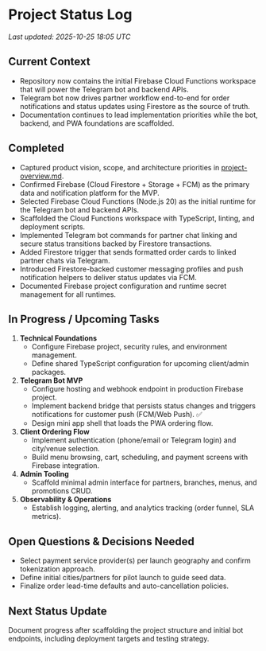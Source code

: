 # Project Status Log

_Last updated: 2025-10-25 18:05 UTC_

## Current Context
- Repository now contains the initial Firebase Cloud Functions workspace that will power the Telegram bot and backend APIs.
- Telegram bot now drives partner workflow end-to-end for order notifications and status updates using Firestore as the source of truth.
- Documentation continues to lead implementation priorities while the bot, backend, and PWA foundations are scaffolded.

## Completed
- Captured product vision, scope, and architecture priorities in [project-overview.md](./project-overview.md).
- Confirmed Firebase (Cloud Firestore + Storage + FCM) as the primary data and notification platform for the MVP.
- Selected Firebase Cloud Functions (Node.js 20) as the initial runtime for the Telegram bot and backend APIs.
- Scaffolded the Cloud Functions workspace with TypeScript, linting, and deployment scripts.
- Implemented Telegram bot commands for partner chat linking and secure status transitions backed by Firestore transactions.
- Added Firestore trigger that sends formatted order cards to linked partner chats via Telegram.
- Introduced Firestore-backed customer messaging profiles and push notification helpers to deliver status updates via FCM.
- Documented Firebase project configuration and runtime secret management for all runtimes.

## In Progress / Upcoming Tasks
1. **Technical Foundations**
   - Configure Firebase project, security rules, and environment management.
   - Define shared TypeScript configuration for upcoming client/admin packages.
2. **Telegram Bot MVP**
   - Configure hosting and webhook endpoint in production Firebase project.
   - Implement backend bridge that persists status changes and triggers notifications for customer push (FCM/Web Push). ✅
   - Design mini app shell that loads the PWA ordering flow.
3. **Client Ordering Flow**
   - Implement authentication (phone/email or Telegram login) and city/venue selection.
   - Build menu browsing, cart, scheduling, and payment screens with Firebase integration.
4. **Admin Tooling**
   - Scaffold minimal admin interface for partners, branches, menus, and promotions CRUD.
5. **Observability & Operations**
   - Establish logging, alerting, and analytics tracking (order funnel, SLA metrics).

## Open Questions & Decisions Needed
- Select payment service provider(s) per launch geography and confirm tokenization approach.
- Define initial cities/partners for pilot launch to guide seed data.
- Finalize order lead-time defaults and auto-cancellation policies.

## Next Status Update
Document progress after scaffolding the project structure and initial bot endpoints, including deployment targets and testing strategy.

